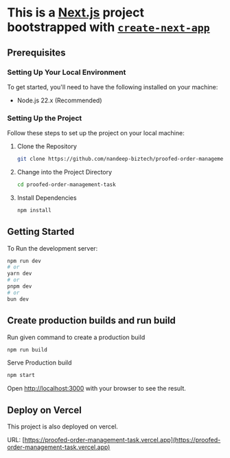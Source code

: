 # This is a [Next.js](https://nextjs.org) project bootstrapped with [`create-next-app`](https://nextjs.org/docs/app/api-reference/cli/create-next-app)

## Prerequisites

### Setting Up Your Local Environment

To get started, you'll need to have the following installed on your machine:

- Node.js 22.x (Recommended)

### Setting Up the Project

Follow these steps to set up the project on your local machine:

1. Clone the Repository

   ```sh
   git clone https://github.com/nandeep-biztech/proofed-order-management-task.git
   ```

2. Change into the Project Directory

   ```sh
   cd proofed-order-management-task
   ```

3. Install Dependencies

   ```sh
   npm install
   ```

## Getting Started

To Run the development server:

```bash
npm run dev
# or
yarn dev
# or
pnpm dev
# or
bun dev
```

## Create production builds and run build

Run given command to create a production build

```bash
npm run build
```

Serve Production build

```bash
npm start
```

Open [http://localhost:3000](http://localhost:3000) with your browser to see the result.

## Deploy on Vercel

This project is also deployed on vercel.

URL: [https://proofed-order-management-task.vercel.app](https://proofed-order-management-task.vercel.app)
